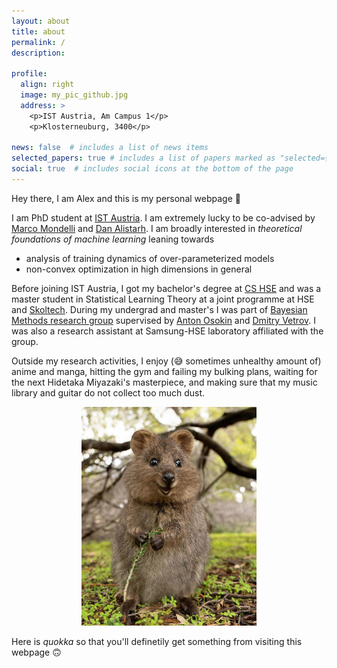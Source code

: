 ```yaml
---
layout: about
title: about
permalink: /
description: 

profile:
  align: right
  image: my_pic_github.jpg
  address: >
    <p>IST Austria, Am Campus 1</p>
    <p>Klosterneuburg, 3400</p>

news: false  # includes a list of news items
selected_papers: true # includes a list of papers marked as "selected={true}"
social: true  # includes social icons at the bottom of the page
---
```


Hey there, I am Alex and this is my personal webpage 🦊



I am PhD student at <a href="https://ist.ac.at/en/home/">IST Austria</a>. I am extremely lucky to be co-advised by <a href="http://marcomondelli.com/">Marco Mondelli</a>
and <a href="https://people.csail.mit.edu/alistarh/">Dan Alistarh</a>. I am broadly interested in *theoretical foundations of machine learning* leaning towards

- analysis of training dynamics of over-parameterized models
- non-convex optimization in high dimensions in general

Before joining IST Austria, I got my bachelor's degree at <a href="https://cs.hse.ru/en/">CS HSE</a> and was a master student in Statistical Learning Theory at a joint programme at HSE and <a href="https://www.skoltech.ru/en/">Skoltech</a>. During my undergrad and master's I was part of <a href="https://bayesgroup.ru/">Bayesian Methods research group</a> supervised by <a href="https://aosokin.github.io/">Anton Osokin</a> and <a href="https://www.hse.ru/en/staff/dvetrov">Dmitry Vetrov</a>. I was also a research assistant at Samsung-HSE laboratory affiliated with the group.

Outside my research activities, I enjoy (😅 sometimes unhealthy amount of) anime and manga, hitting the gym and failing my bulking plans, waiting for the next Hidetaka Miyazaki's masterpiece, and making sure that my music library and guitar do not collect too much dust.

<p align="center">
  <img src="assets/img/cute.png" width="280"/>
</p>

Here is *quokka* so that you'll definetily get something from visiting this webpage 🙃
